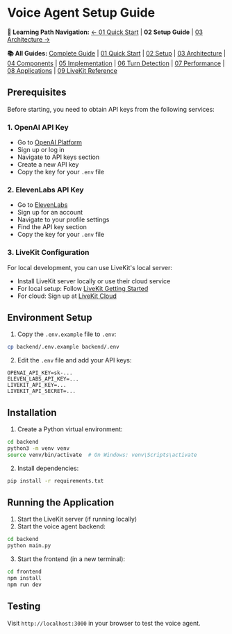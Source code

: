 # Voice Agent Setup Guide

**📖 Learning Path Navigation:**
[← 01 Quick Start](01-quick-start-guide.md) | **02 Setup Guide** | [03 Architecture →](03-voice-agent-architecture.md)

**📚 All Guides:** [Complete Guide](00-complete-voice-agent-guide.md) | [01 Quick Start](01-quick-start-guide.md) | [02 Setup](02-setup-guide.md) | [03 Architecture](03-voice-agent-architecture.md) | [04 Components](04-core-components-guide.md) | [05 Implementation](05-implementation-tutorial.md) | [06 Turn Detection](06-turn-detection-guide.md) | [07 Performance](07-performance-optimization.md) | [08 Applications](08-applications-guide.md) | [09 LiveKit Reference](09-livekit-reference.md)

## Prerequisites

Before starting, you need to obtain API keys from the following services:

### 1. OpenAI API Key
- Go to [OpenAI Platform](https://platform.openai.com/)
- Sign up or log in
- Navigate to API keys section
- Create a new API key
- Copy the key for your `.env` file

### 2. ElevenLabs API Key
- Go to [ElevenLabs](https://elevenlabs.io/)
- Sign up for an account
- Navigate to your profile settings
- Find the API key section
- Copy the key for your `.env` file

### 3. LiveKit Configuration
For local development, you can use LiveKit's local server:
- Install LiveKit server locally or use their cloud service
- For local setup: Follow [LiveKit Getting Started](https://docs.livekit.io/realtime/self-hosting/local/)
- For cloud: Sign up at [LiveKit Cloud](https://livekit.io/cloud)

## Environment Setup

1. Copy the `.env.example` file to `.env`:
```bash
cp backend/.env.example backend/.env
```

2. Edit the `.env` file and add your API keys:
```
OPENAI_API_KEY=sk-...
ELEVEN_LABS_API_KEY=...
LIVEKIT_API_KEY=...
LIVEKIT_API_SECRET=...
```

## Installation

1. Create a Python virtual environment:
```bash
cd backend
python3 -m venv venv
source venv/bin/activate  # On Windows: venv\Scripts\activate
```

2. Install dependencies:
```bash
pip install -r requirements.txt
```

## Running the Application

1. Start the LiveKit server (if running locally)
2. Start the voice agent backend:
```bash
cd backend
python main.py
```

3. Start the frontend (in a new terminal):
```bash
cd frontend
npm install
npm run dev
```

## Testing

Visit `http://localhost:3000` in your browser to test the voice agent.